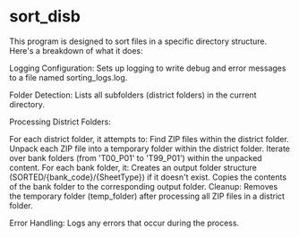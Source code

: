 # sort_disb
This program is designed to sort files in a specific directory structure.
Here's a breakdown of what it does:

Logging Configuration: Sets up logging to write debug and error messages to a file named sorting_logs.log.

Folder Detection: Lists all subfolders (district folders) in the current directory.

Processing District Folders:

For each district folder, it attempts to:
Find ZIP files within the district folder.
Unpack each ZIP file into a temporary folder within the district folder.
Iterate over bank folders (from 'T00_P01' to 'T99_P01') within the unpacked content.
For each bank folder, it:
Creates an output folder structure (SORTED/{bank_code}/{SheetType}) if it doesn't exist.
Copies the contents of the bank folder to the corresponding output folder.
Cleanup: Removes the temporary folder (temp_folder) after processing all ZIP files in a district folder.

Error Handling: Logs any errors that occur during the process.
